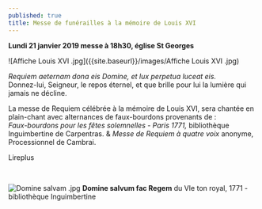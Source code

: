 ```yaml
---
published: true
title: Messe de funérailles à la mémoire de Louis XVI
---
```

**Lundi 21 janvier 2019 messe à 18h30, église St Georges**

![Affiche Louis XVI .jpg]({{site.baseurl}}/images/Affiche Louis XVI .jpg)

*Requiem aeternam dona eis Domine, et lux perpetua luceat eis.*  
Donnez-lui, Seigneur, le repos éternel, et que brille pour lui la lumière qui jamais ne décline.


La messe de Requiem célébrée à la mémoire de Louis XVI, sera chantée en plain-chant avec alternances de faux-bourdons provenants de :  
*Faux-bourdons pour les fêtes solemnelles - Paris 1771,* bibliothèque Inguimbertine de Carpentras.
& *Messe de Requiem à quatre voix* anonyme, Processionnel de Cambrai.  

Lireplus

&nbsp;

![Domine salvam .jpg]({{site.baseurl}}/images/Domine%20salvam%20.jpg)
**Domine salvum fac Regem** du VIe ton royal, 1771 - bibliothèque Inguimbertine
